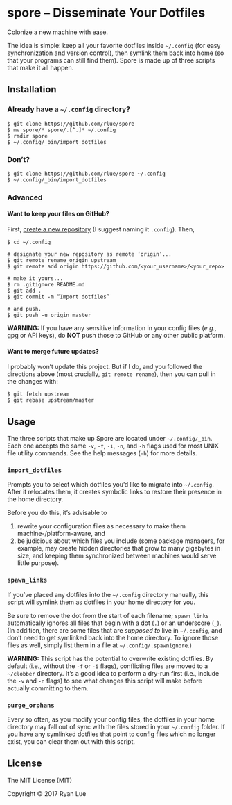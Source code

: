 spore – Disseminate Your Dotfiles
=================================

Colonize a new machine with ease.

The idea is simple: keep all your favorite dotfiles inside `~/.config` (for easy synchronization and version control), then symlink them back into home (so that your programs can still find them). Spore is made up of three scripts that make it all happen.

Installation
------------

### Already have a `~/.config` directory?

```
$ git clone https://github.com/rlue/spore
$ mv spore/* spore/.[^.]* ~/.config
$ rmdir spore
$ ~/.config/_bin/import_dotfiles
```

### Don’t?

```
$ git clone https://github.com/rlue/spore ~/.config
$ ~/.config/_bin/import_dotfiles
```

### Advanced

#### Want to keep your files on GitHub?

First, [create a new repository][new] (I suggest naming it `.config`). Then,

```
$ cd ~/.config

# designate your new repository as remote ‘origin’...
$ git remote rename origin upstream
$ git remote add origin https://github.com/<your_username>/<your_repo>

# make it yours...
$ rm .gitignore README.md
$ git add .
$ git commit -m “Import dotfiles”

# and push.
$ git push -u origin master
```

**WARNING:** If you have any sensitive information in your config files (_e.g.,_ gpg or API keys), do **NOT** push those to GitHub or any other public platform.

#### Want to merge future updates?

I probably won’t update this project. But if I do, and you followed the directions above (most crucially, `git remote rename`), then you can pull in the changes with:

```
$ git fetch upstream
$ git rebase upstream/master
```

Usage
-----

The three scripts that make up Spore are located under `~/.config/_bin`. Each one accepts the same `-v`, `-f`, `-i`, `-n`, and `-h` flags used for most UNIX file utility commands. See the help messages (`-h`) for more details.

### `import_dotfiles`

Prompts you to select which dotfiles you’d like to migrate into `~/.config`. After it relocates them, it creates symbolic links to restore their presence in the home directory.

Before you do this, it’s advisable to

1. rewrite your configuration files as necessary to make them machine-/platform-aware, and
2. be judicious about which files you include (some package managers, for example, may create hidden directories that grow to many gigabytes in size, and keeping them synchronized between machines would serve little purpose).

### `spawn_links`

If you’ve placed any dotfiles into the `~/.config` directory manually, this script will symlink them as dotfiles in your home directory for you.

Be sure to remove the dot from the start of each filename; `spawn_links` automatically ignores all files that begin with a dot (`.`) or an underscore (`_`). (In addition, there are some files that are _supposed to_ live in `~/.config`, and don’t need to get symlinked back into the home directory. To ignore those files as well, simply list them in a file at `~/.config/.spawnignore`.)

**WARNING:** This script has the potential to overwrite existing dotfiles. By default (i.e., without the `-f` or `-i` flags), conflicting files are moved to a `~/clobber` directory. It’s a good idea to perform a dry-run first (i.e., include the `-v` and `-n` flags) to see what changes this script will make before actually committing to them.

### `purge_orphans`

Every so often, as you modify your config files, the dotfiles in your home directory may fall out of sync with the files stored in your `~/.config` folder. If you have any symlinked dotfiles that point to config files which no longer exist, you can clear them out with this script.

License
-------

The MIT License (MIT)

Copyright © 2017 Ryan Lue

[new]: https://github.com/new
